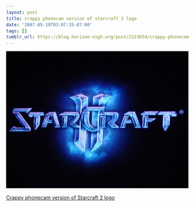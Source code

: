 ```yaml
---
layout: post
title: crappy phonecam version of starcraft 2 logo
date: '2007-05-19T03:07:35-07:00'
tags: []
tumblr_url: https://blog.horizon-nigh.org/post/2123654/crappy-phonecam-version-of-starcraft-2-logo
---
```

 ![](/tumblr_files/2123654_500.jpg)  

[Crappy phonecam version of Starcraft 2 logo  
](http://forums.exophase.com/showthread.php?t=1918)

